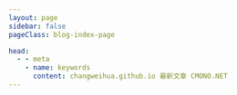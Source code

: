 ```yaml
---
layout: page
sidebar: false
pageClass: blog-index-page

head:
  - - meta
    - name: keywords
      content: changweihua.github.io 最新文章 CMONO.NET
---
```


<div class="flex p-6 justify-center items-center">
  <ListView :categories="categories" />
</div>

<script setup lang="ts">
import { onMounted, ref } from "vue";
import ListView from '@/components/ListView.vue';

let categories: ref<Array<{
    title: string;
    link: string;
    decription?: string;
    icon: string;
    poster?: string
    posterAlt?: string
  }>> = ref([]);


onMounted(() => {
  fetch(`/jsons/lastest_blogs.json`)
    .then((res) => res.json())
    .then((json) => {
      categories.value = json.map((c) => {
        return {
          title: c["blogName"],
          link: c["filePath"],
          description: c["blogDescription"],
          poster: c["blogPoster"],
          // icon: "VueJS",
        };
      });
    });
});


</script>

<!-- ---
layout: doc
sidebar: false
---

# 项目进度 #

<hr />

::: timeline 2023-06-20
- **打印机**
:::

::: timeline 2023-06-12
:tada: 开始试运行 :tada:
:::

::: timeline 2023-06-09
:tada: 项目重新起航 :tada:
::: -->
